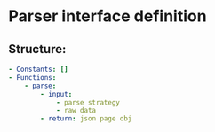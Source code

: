 # Parser interface definition

## Structure:

```yaml
- Constants: []
- Functions:
    - parse:
        - input:
            - parse strategy
            - raw data
        - return: json page obj
```
